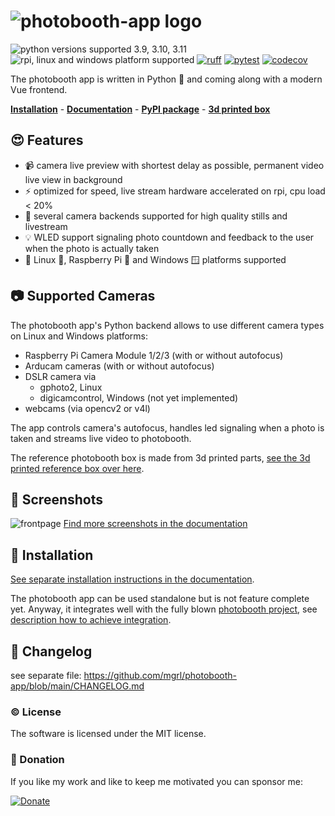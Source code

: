 # ![photobooth-app logo](https://raw.githubusercontent.com/mgrl/photobooth-app/dev/assets/logo/logo-text-black-transparent.png)

![python versions supported 3.9, 3.10, 3.11](https://img.shields.io/pypi/pyversions/photobooth-app)
![rpi, linux and windows platform supported](https://img.shields.io/badge/platform-rpi%20%7C%20linux%20%7C%20windows-lightgrey)
[![ruff](https://github.com/mgrl/photobooth-app/actions/workflows/ruff.yml/badge.svg)](https://github.com/mgrl/photobooth-app/actions/workflows/ruff.yml)
[![pytest](https://github.com/mgrl/photobooth-app/actions/workflows/pytests.yml/badge.svg)](https://github.com/mgrl/photobooth-app/actions/workflows/pytests.yml)
[![codecov](https://codecov.io/gh/mgrl/photobooth-app/branch/dev/graph/badge.svg?token=SBB5DGX17V)](https://codecov.io/gh/mgrl/photobooth-app)

The photobooth app is written in Python 🐍 and coming along with a modern Vue frontend.

**[Installation](https://mgrl.github.io/photobooth-docs/installation/)** - **[Documentation](https://mgrl.github.io/photobooth-docs/)** - **[PyPI package](https://pypi.org/project/photobooth-app/)** - **[3d printed box](https://mgrl.github.io/photobooth-docs/photobox3dprint/)**

## 😍 Features

- 📹 camera live preview with shortest delay as possible, permanent video live view in background
- ⚡️ optimized for speed, live stream hardware accelerated on rpi, cpu load < 20%
- 🫶 several camera backends supported for high quality stills and livestream
- 💡 WLED support signaling photo countdown and feedback to the user when the photo is actually taken
- 🤝 Linux 🐧, Raspberry Pi 🍓 and Windows 🪟 platforms supported

## 📷 Supported Cameras

The photobooth app's Python backend allows to use different camera types on Linux and Windows platforms:

- Raspberry Pi Camera Module 1/2/3 (with or without autofocus)
- Arducam cameras (with or without autofocus)
- DSLR camera via
  - gphoto2, Linux
  - digicamcontrol, Windows (not yet implemented)
- webcams (via opencv2 or v4l)

The app controls camera's autofocus, handles led signaling when a photo is taken and streams live video to photobooth.

The reference photobooth box is made from 3d printed parts, [see the 3d printed reference box over here](https://mgrl.github.io/photobooth-docs/photobox3dprint/).

## 💅 Screenshots

![frontpage](https://raw.githubusercontent.com/mgrl/photobooth-app/main/screenshots/frontpage.png)
[Find more screenshots in the documentation](https://mgrl.github.io/photobooth-docs/screenshots)

## 🔧 Installation

[See separate installation instructions in the documentation](https://mgrl.github.io/photobooth-docs/installation/).

The photobooth app can be used standalone but is not feature complete yet.
Anyway, it integrates well with the fully blown [photobooth project](https://photoboothproject.github.io/),
see [description how to achieve integration](https://mgrl.github.io/photobooth-docs/reference/photoboothprojectintegration/).

## 📣 Changelog

see separate file:
<https://github.com/mgrl/photobooth-app/blob/main/CHANGELOG.md>

### ©️ License

The software is licensed under the MIT license.

### 🎉 Donation

If you like my work and like to keep me motivated you can sponsor me:

[![Donate](https://img.shields.io/badge/Donate-PayPal-green.svg)](https://www.paypal.com/donate/?hosted_button_id=8255Y566TBNEC)
